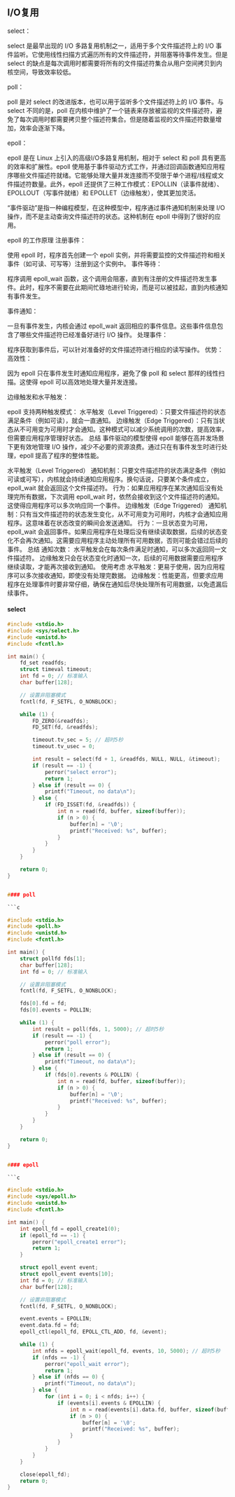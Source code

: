 ## I/O复用

select：

select 是最早出现的 I/O 多路复用机制之一，适用于多个文件描述符上的 I/O 事件监听。它使用线性扫描方式遍历所有的文件描述符，并阻塞等待事件发生。但是 select 的缺点是每次调用时都需要将所有的文件描述符集合从用户空间拷贝到内核空间，导致效率较低。

poll：

poll 是对 select 的改进版本，也可以用于监听多个文件描述符上的 I/O 事件。与 select 不同的是，poll 在内核中维护了一个链表来存放被监视的文件描述符，避免了每次调用时都需要拷贝整个描述符集合。但是随着监视的文件描述符数量增加，效率会逐渐下降。

epoll：

epoll 是在 Linux 上引入的高级I/O多路复用机制，相对于 select 和 poll 具有更高的效率和扩展性。epoll 使用基于事件驱动方式工作，并通过回调函数通知应用程序哪些文件描述符就绪。它能够处理大量并发连接而不受限于单个进程/线程或文件描述符数量。此外，epoll 还提供了三种工作模式：EPOLLIN（读事件就绪）、EPOLLOUT（写事件就绪）和 EPOLLET（边缘触发），使其更加灵活。

“事件驱动”是指一种编程模型，在这种模型中，程序通过事件通知机制来处理 I/O 操作，而不是主动查询文件描述符的状态。这种机制在 epoll 中得到了很好的应用。

epoll 的工作原理
注册事件：

使用 epoll 时，程序首先创建一个 epoll 实例，并将需要监控的文件描述符和相关事件（如可读、可写等）注册到这个实例中。
事件等待：

程序调用 epoll_wait 函数，这个调用会阻塞，直到有注册的文件描述符发生事件。此时，程序不需要在此期间忙碌地进行轮询，而是可以被挂起，直到内核通知有事件发生。

事件通知：

一旦有事件发生，内核会通过 epoll_wait 返回相应的事件信息。这些事件信息包含了哪些文件描述符已经准备好进行 I/O 操作。
处理事件：

程序获取到事件后，可以针对准备好的文件描述符进行相应的读写操作。
优势：
高效性：

因为 epoll 只在事件发生时通知应用程序，避免了像 poll 和 select 那样的线性扫描。这使得 epoll 可以高效地处理大量并发连接。

边缘触发和水平触发：

epoll 支持两种触发模式：
水平触发（Level Triggered）：只要文件描述符的状态满足条件（例如可读），就会一直通知。
边缘触发（Edge Triggered）：只有当状态从不可用变为可用时才会通知。这种模式可以减少系统调用的次数，提高效率，但需要应用程序管理好状态。
总结
事件驱动的模型使得 epoll 能够在高并发场景下更有效地管理 I/O 操作，减少不必要的资源浪费。通过只在有事件发生时进行处理，epoll 提高了程序的整体性能。


水平触发（Level Triggered）
通知机制：只要文件描述符的状态满足条件（例如可读或可写），内核就会持续通知应用程序。换句话说，只要某个条件成立，epoll_wait 就会返回这个文件描述符。
行为：如果应用程序在某次通知后没有处理完所有数据，下次调用 epoll_wait 时，依然会接收到这个文件描述符的通知。这使得应用程序可以多次响应同一个事件。
边缘触发（Edge Triggered）
通知机制：只有当文件描述符的状态发生变化，从不可用变为可用时，内核才会通知应用程序。这意味着在状态改变的瞬间会发送通知。
行为：一旦状态变为可用，epoll_wait 会返回事件。如果应用程序在处理后没有继续读取数据，后续的状态变化不会再次通知。这需要应用程序主动处理所有可用数据，否则可能会错过后续的事件。
总结
通知次数：
水平触发会在每次条件满足时通知，可以多次返回同一文件描述符。
边缘触发只会在状态变化时通知一次，后续的可用数据需要应用程序继续读取，才能再次接收到通知。
使用考虑
水平触发：更易于使用，因为应用程序可以多次接收通知，即使没有处理完数据。
边缘触发：性能更高，但要求应用程序在处理事件时要非常仔细，确保在通知后尽快处理所有可用数据，以免遗漏后续事件。



#### select

```c
#include <stdio.h>
#include <sys/select.h>
#include <unistd.h>
#include <fcntl.h>

int main() {
    fd_set readfds;
    struct timeval timeout;
    int fd = 0; // 标准输入
    char buffer[128];

    // 设置非阻塞模式
    fcntl(fd, F_SETFL, O_NONBLOCK);

    while (1) {
        FD_ZERO(&readfds);
        FD_SET(fd, &readfds);

        timeout.tv_sec = 5; // 超时5秒
        timeout.tv_usec = 0;

        int result = select(fd + 1, &readfds, NULL, NULL, &timeout);
        if (result == -1) {
            perror("select error");
            return 1;
        } else if (result == 0) {
            printf("Timeout, no data\n");
        } else {
            if (FD_ISSET(fd, &readfds)) {
                int n = read(fd, buffer, sizeof(buffer));
                if (n > 0) {
                    buffer[n] = '\0';
                    printf("Received: %s", buffer);
                }
            }
        }
    }

    return 0;
}


#### poll

```c

#include <stdio.h>
#include <poll.h>
#include <unistd.h>
#include <fcntl.h>

int main() {
    struct pollfd fds[1];
    char buffer[128];
    int fd = 0; // 标准输入

    // 设置非阻塞模式
    fcntl(fd, F_SETFL, O_NONBLOCK);

    fds[0].fd = fd;
    fds[0].events = POLLIN;

    while (1) {
        int result = poll(fds, 1, 5000); // 超时5秒
        if (result == -1) {
            perror("poll error");
            return 1;
        } else if (result == 0) {
            printf("Timeout, no data\n");
        } else {
            if (fds[0].revents & POLLIN) {
                int n = read(fd, buffer, sizeof(buffer));
                if (n > 0) {
                    buffer[n] = '\0';
                    printf("Received: %s", buffer);
                }
            }
        }
    }

    return 0;
}


#### epoll 

```c

#include <stdio.h>
#include <sys/epoll.h>
#include <unistd.h>
#include <fcntl.h>

int main() {
    int epoll_fd = epoll_create1(0);
    if (epoll_fd == -1) {
        perror("epoll_create1 error");
        return 1;
    }

    struct epoll_event event;
    struct epoll_event events[10];
    int fd = 0; // 标准输入
    char buffer[128];

    // 设置非阻塞模式
    fcntl(fd, F_SETFL, O_NONBLOCK);

    event.events = EPOLLIN;
    event.data.fd = fd;
    epoll_ctl(epoll_fd, EPOLL_CTL_ADD, fd, &event);

    while (1) {
        int nfds = epoll_wait(epoll_fd, events, 10, 5000); // 超时5秒
        if (nfds == -1) {
            perror("epoll_wait error");
            return 1;
        } else if (nfds == 0) {
            printf("Timeout, no data\n");
        } else {
            for (int i = 0; i < nfds; i++) {
                if (events[i].events & EPOLLIN) {
                    int n = read(events[i].data.fd, buffer, sizeof(buffer));
                    if (n > 0) {
                        buffer[n] = '\0';
                        printf("Received: %s", buffer);
                    }
                }
            }
        }
    }

    close(epoll_fd);
    return 0;
}


